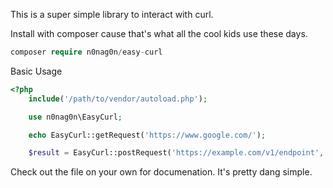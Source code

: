 This is a super simple library to interact with curl. 

Install with composer cause that's what all the cool kids use these days.

```php
composer require n0nag0n/easy-curl
```

Basic Usage
```php
<?php
	include('/path/to/vendor/autoload.php');

	use n0nag0n\EasyCurl;

	echo EasyCurl::getRequest('https://www.google.com/');

	$result = EasyCurl::postRequest('https://example.com/v1/endpoint', [ 'is_json_request' => true, 'post_body' => '{"json":"values"}' ]);
```

Check out the file on your own for documenation. It's pretty dang simple.
